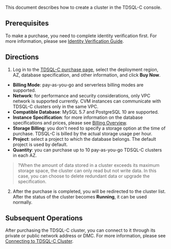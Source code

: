 
This document describes how to create a cluster in the TDSQL-C console.

## Prerequisites
To make a purchase, you need to complete identity verification first. For more information, please see [Identity Verification Guide](https://intl.cloud.tencent.com/document/product/378/3629).

## Directions
1. Log in to the [TDSQL-C purchase page](https://buy.cloud.tencent.com/cynosdb?regionId=8), select the deployment region, AZ, database specification, and other information, and click **Buy Now**.
 - **Billing Mode**: pay-as-you-go and serverless billing modes are supported.
 - **Network**: for performance and security considerations, only VPC network is supported currently. CVM instances can communicate with TDSQL-C clusters only in the same VPC.
 - **Compatible Database**: MySQL 5.7 and PostgreSQL 10 are supported.
 - **Instance Specification**: for more information on the database specifications and prices, please see [Billing Overview](https://intl.cloud.tencent.com/document/product/1098/40620).
 - **Storage Billing**: you don't need to specify a storage option at the time of purchase. TDSQL-C is billed by the actual storage usage per hour.
 - **Project**: select a project to which the database belongs. The default project is used by default.
 - **Quantity**: you can purchase up to 10 pay-as-you-go TDSQL-C clusters in each AZ.
>?When the amount of data stored in a cluster exceeds its maximum storage space, the cluster can only read but not write data. In this case, you can choose to delete redundant data or upgrade the specification.
>
2. After the purchase is completed, you will be redirected to the cluster list. After the status of the cluster becomes **Running**, it can be used normally.

## Subsequent Operations
After purchasing the TDSQL-C cluster, you can connect to it through its private or public network address or DMC. For more information, please see [Connecting to TDSQL-C Cluster](https://intl.cloud.tencent.com/document/product/1098/40627).
